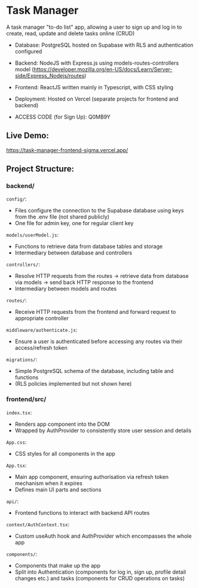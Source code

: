 # Task Manager
A task manager "to-do list" app, allowing a user to sign up and log in to create, read, update and delete tasks online (CRUD)
-   Database: PostgreSQL hosted on Supabase with RLS and authentication configured
-   Backend: NodeJS with Express.js using models-routes-controllers model (https://developer.mozilla.org/en-US/docs/Learn/Server-side/Express_Nodejs/routes)
-   Frontend: ReactJS written mainly in Typescript, with CSS styling
-   Deployment: Hosted on Vercel (separate projects for frontend and backend)

-   ACCESS CODE (for Sign Up): Q0MB9Y

## Live Demo:
https://task-manager-frontend-sigma.vercel.app/

## Project Structure:
### backend/
`config/`:
-   Files configure the connection to the Supabase database using keys from the .env file (not shared publicly)
-   One file for admin key, one for regular client key

`models/userModel.js`:
-   Functions to retrieve data from database tables and storage 
-   Intermediary between database and controllers

`controllers/`:
-   Resolve HTTP requests from the routes -> retrieve data from database via models -> send back HTTP response to the frontend
-   Intermediary between models and routes

`routes/`:
-   Receive HTTP requests from the frontend and forward request to appropriate controller

`middleware/authenticate.js`:
-   Ensure a user is authenticated before accessing any routes via their access/refresh token

`migrations/`:
-   Simple PostgreSQL schema of the database, including table and functions
-   (RLS policies implemented but not shown here)

### frontend/src/

`index.tsx`:
-   Renders app component into the DOM
-   Wrapped by AuthProvider to consistently store user session and details

`App.css`:
-   CSS styles for all components in the app

`App.tsx`:
-   Main app component, ensuring authorisation via refresh token mechanism when it expires
-   Defines main UI parts and sections

`api/`:
-   Frontend functions to interact with backend API routes

`context/AuthContext.tsx`:
-   Custom useAuth hook and AuthProvider which encompasses the whole app

`components/`:
-   Components that make up the app
-   Split into Authentication (components for log in, sign up, profile detail changes etc.) and tasks (components for CRUD operations on tasks)
